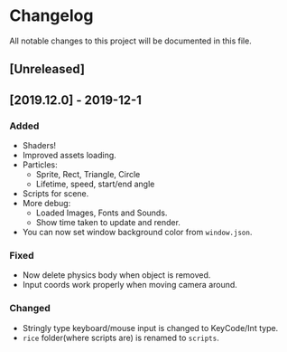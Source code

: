# Changelog
All notable changes to this project will be documented in this file.

## [Unreleased]

## [2019.12.0] - 2019-12-1

### Added
* Shaders!
* Improved assets loading.
* Particles:
    * Sprite, Rect, Triangle, Circle
    * Lifetime, speed, start/end angle
* Scripts for scene.
* More debug:
    * Loaded Images, Fonts and Sounds.
    * Show time taken to update and render.
* You can now set window background color from `window.json`.

### Fixed
* Now delete physics body when object is removed.
* Input coords work properly when moving camera around.

### Changed
* Stringly type keyboard/mouse input is changed to KeyCode/Int type.
* `rice` folder(where scripts are) is renamed to `scripts`.


